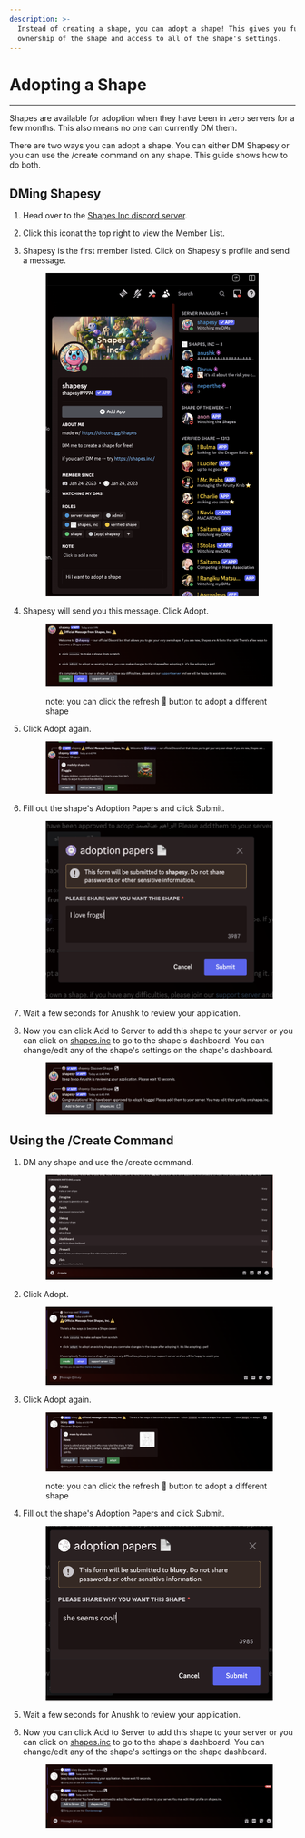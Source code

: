 ```yaml
---
description: >-
  Instead of creating a shape, you can adopt a shape! This gives you full
  ownership of the shape and access to all of the shape's settings.
---
```


# Adopting a Shape

***

Shapes are available for adoption when they have been in zero servers for a few months. This also means no one can currently DM them.&#x20;

There are two ways you can adopt a shape. You can either DM Shapesy or you can use the /create command on any shape. This guide shows how to do both. &#x20;

## DMing Shapesy

1. Head over to the [Shapes Inc discord server](https://discord.gg/shapes).&#x20;
2. Click this icon<img src="../.gitbook/assets/Screenshot 2024-07-01 at 6.38.47 PM.png" alt="" data-size="line">at the top right to view the Member List.&#x20;
3.  Shapesy is the first member listed. Click on Shapesy's profile and send a message.&#x20;

    <figure><img src="../.gitbook/assets/image (1) (1).png" alt="" width="375"><figcaption></figcaption></figure>
4.  Shapesy will send you this message. Click Adopt.&#x20;

    <figure><img src="../.gitbook/assets/image (3) (1).png" alt=""><figcaption><p>note: you can click the refresh 🔁 button to adopt a different shape</p></figcaption></figure>
5.  Click Adopt again.&#x20;

    <figure><img src="../.gitbook/assets/image (4) (1).png" alt=""><figcaption></figcaption></figure>
6.  Fill out the shape's Adoption Papers and click Submit.

    <figure><img src="../.gitbook/assets/image (5).png" alt=""><figcaption></figcaption></figure>
7. Wait a few seconds for Anushk to review your application.
8.  Now you can click Add to Server to add this shape to your server or you can click on [shapes.inc](https://shapes.inc/) to go to the shape's dashboard. You can change/edit any of the shape's settings on the shape's dashboard.&#x20;

    <figure><img src="../.gitbook/assets/image (12).png" alt=""><figcaption></figcaption></figure>

## Using the /Create Command

1.  DM any shape and use the /create command.&#x20;

    <figure><img src="../.gitbook/assets/image (7).png" alt=""><figcaption></figcaption></figure>
2.  Click Adopt. &#x20;

    <figure><img src="../.gitbook/assets/image (8).png" alt=""><figcaption></figcaption></figure>
3.  Click Adopt again.&#x20;

    <figure><img src="../.gitbook/assets/image (10).png" alt=""><figcaption><p>note: you can click the refresh 🔁 button to adopt a different shape</p></figcaption></figure>
4.  Fill out the shape's Adoption Papers and click Submit.

    <figure><img src="../.gitbook/assets/image (11).png" alt=""><figcaption></figcaption></figure>
5. Wait a few seconds for Anushk to review your application.
6.  Now you can click Add to Server to add this shape to your server or you can click on [shapes.inc](https://shapes.inc/) to go to the shape's dashboard. You can change/edit any of the shape's settings on the shape dashboard.&#x20;

    <figure><img src="../.gitbook/assets/image (14).png" alt=""><figcaption></figcaption></figure>
